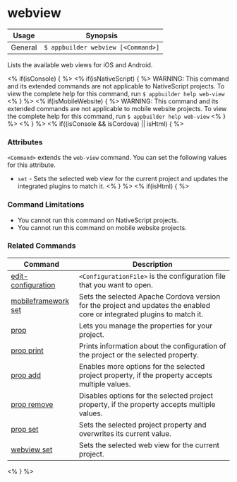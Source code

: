 webview
==========

Usage | Synopsis
------|-------
General | `$ appbuilder webview [<Command>]`

Lists the available web views for iOS and Android.

<% if(isConsole) { %>
<% if(isNativeScript)  { %>
WARNING: This command and its extended commands are not applicable to NativeScript projects. To view the complete help for this command, run `$ appbuilder help web-view`
<% } %>
<% if(isMobileWebsite)  { %>
WARNING: This command and its extended commands are not applicable to mobile website projects. To view the complete help for this command, run `$ appbuilder help web-view`
<% } %>
<% } %>
<% if((isConsole && isCordova) || isHtml) { %>

### Attributes

`<Command>` extends the `web-view` command. You can set the following values for this attribute.
* `set` - Sets the selected web view for the current project and updates the integrated plugins to match it.
<% } %>
<% if(isHtml) { %> 
### Command Limitations

* You cannot run this command on NativeScript projects.
* You cannot run this command on mobile website projects.

### Related Commands

Command | Description
----------|----------
[edit-configuration](edit-configuration.html) | `<ConfigurationFile>` is the configuration file that you want to open.
[mobileframework set](mobileframework-set.html) | Sets the selected Apache Cordova version for the project and updates the enabled core or integrated plugins to match it.
[prop](prop.html) | Lets you manage the properties for your project.
[prop print](prop-print.html) | Prints information about the configuration of the project or the selected property.
[prop add](prop-add.html) | Enables more options for the selected project property, if the property accepts multiple values.
[prop remove](prop-remove.html) | Disables options for the selected project property, if the property accepts multiple values.
[prop set](prop-set.html) | Sets the selected project property and overwrites its current value.
[webview set](webview-set.html) | Sets the selected web view for the current project.
<% } %>